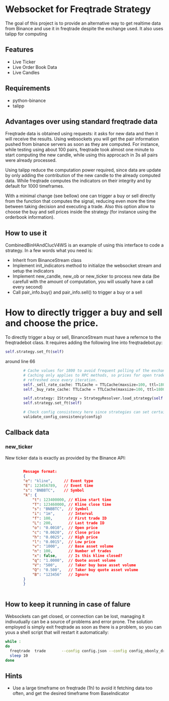 # Websocket for Freqtrade Strategy
The goal of this project is to provide an alternative way to get realtime data from Binance and use it in freqtrade despite the exchange used.
It also uses talipp for computing 
## Features
- Live Ticker
- Live Order Book Data
- Live Candles
## Requirements
- python-binance
- talipp
## Advantages over using standard freqtrade data
Freqtrade data is obtained using requests: it asks for new data and then it will receive the results. Using websockets you will get the pair information pushed from binance servers as soon as they are computed. For instance, while testing using about 100 pairs, freqtrade took almost one minute to start computing the new candle, while using this approcach in 3s all pairs were already processed.

Using talipp reduce the computation power required, since data are update by only adding the contribution of the new candle to the already computed data. While freqtrade computes the indicators on their integrity and by default for 1000 timeframes.

With a minimal change (see bellow) one can trigger a buy or sell directly from the function that computes the signal, reducing even more the time between taking decision and executing a trade. Also this option allow to choose the buy and sell prices inside the strategy (for instance using the orderbook information).

## How to use it 
CombinedBinHAndClucV4WS is an example of using this interface to code a strategy. In a few words what you need is:
- Inherit from BinanceStream class
- Implement init_indicators method to initialize the websocket stream and setup the indicators
- Implement new_candle, new_ob or new_ticker to process new data (be carefull with the amount of computation, you will usually have a call every second)
- Call pair_info.buy() and pair_info.sell() to trigger a buy or a sell
# How to directly trigger a buy and sell and choose the price.
To directly trigger a buy or sell, BinanceStream must have a refernce to the freqtradebot class. 
It requires adding the following line into freqtradebot.py:
```python       
self.strategy.set_ft(self)
```

around line 66
```python
        # Cache values for 1800 to avoid frequent polling of the exchange for prices
        # Caching only applies to RPC methods, so prices for open trades are still
        # refreshed once every iteration.
        self._sell_rate_cache: TTLCache = TTLCache(maxsize=100, ttl=1800)
        self._buy_rate_cache: TTLCache = TTLCache(maxsize=100, ttl=1800)

        self.strategy: IStrategy = StrategyResolver.load_strategy(self.config)
        self.strategy.set_ft(self) 

        # Check config consistency here since strategies can set certain options
        validate_config_consistency(config)
```
## Callback data
###  new_ticker
New ticker data is exactly as provided by the Binance API:
```json
   
        Message format:
        {
        "e": "kline",     // Event type
        "E": 123456789,   // Event time
        "s": "BNBBTC",    // Symbol
        "k": {
            "t": 123400000, // Kline start time
            "T": 123460000, // Kline close time
            "s": "BNBBTC",  // Symbol
            "i": "1m",      // Interval
            "f": 100,       // First trade ID
            "L": 200,       // Last trade ID
            "o": "0.0010",  // Open price
            "c": "0.0020",  // Close price
            "h": "0.0025",  // High price
            "l": "0.0015",  // Low price
            "v": "1000",    // Base asset volume
            "n": 100,       // Number of trades
            "x": false,     // Is this kline closed?
            "q": "1.0000",  // Quote asset volume
            "V": "500",     // Taker buy base asset volume
            "Q": "0.500",   // Taker buy quote asset volume
            "B": "123456"   // Ignore
        }
        }
           
```

## How to keep it running in case of falure
Websockets can get closed, or connection can be lost, managing it indivudually can be a source of problems and error prone. The solution employed is simply exit freqtrade as soon as there is a problem, so you can yous a shell script that will restart it automatically:
```bash
while :
do
  freqtrade  trade       --config config.json --config config_obonly_dr.json    --db-url sqlite:///tradesv3_wild.sqlite
  sleep 10
done

```
## Hints
- Use a large timeframe on freqtrade (1h) to avoid it fetching data too often, and get the desired timeframe from BaseIndicator 
